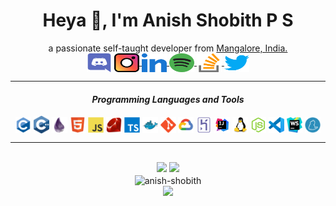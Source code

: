 <div align="center">
    <h1> Heya 👋, I'm Anish Shobith P S</h1>
    a passionate self-taught developer from <a href="https://www.google.com/maps/search/?api=1&query=Mangalore,India">Mangalore, India.</a>
    <br>
    <a href="https://discord.gg/H5NQcKJEa7" target="blank">
    <img align="center" src="./assets/socials/discord.svg" alt="H5NQcKJEa7" height="30" width="40" /></a>
    </a>
    <a href="https://instagram.com/anish_shobith" target="blank">
    <img align="center" src="./assets/socials/instagram.svg" alt="anish_shobith" height="30" width="40" />
    </a>
    <a href="https://linkedin.com/in/anish-shobith-p-s-869433207">
    <img align="center" src="./assets/socials/linked-in.svg" alt="anish-shobith-p-s-869433207" height="30" width="40" />
    </a>
    <a href="https://raw.githubusercontent.com/Anish-Shobith/Anish-Shobith/master/assets/spotify.svg" target="blank">
    <img align="center" src="./assets/socials/spotify.svg" alt="anish_sho" height="30" width="40" />
    </a>
    <a href="https://stackoverflow.com/users/11995214" target="blank">
    <img align="center" src="./assets/socials/stack-overflow.svg" alt="11995214" height="30" width="40" />
    </a>
    <a href="https://twitter.com/anish_shobith" target="blank">
    <img align="center" src="./assets/socials/twitter.svg" alt="anish_shobith" height="30" width="40" />
    </a>
    <hr>
    <h4> <i> Programming Languages and Tools </i> </h4>
    <img align="center" width="25px" src="./assets/languages/c.svg">
    <img align="center" width="25px" src="./assets/languages/cpp.svg">
    <img align="center" width="25px" src="./assets/languages/elixir.svg">
    <img align="center" width="25px" src="./assets/languages/html.svg">
    <img align="center" width="25px" src="./assets/languages/javascript.svg">
    <img align="center" width="25px" src="./assets/languages/ruby.svg">
    <img align="center" width="25px" src="./assets/languages/typescript.svg">
    <img align="center" width="25px" src="./assets/tools/docker.svg">
    <img align="center" width="25px" src="./assets/tools/git.svg">
    <img align="center" width="25px" src="./assets/tools/googlecloud.svg">
    <img align="center" width="25px" src="./assets/tools/heroku.svg">
    <img align="center" width="25px" src="./assets/tools/intellij.svg">
    <img align="center" width="25px" src="./assets/tools/linux.svg">
    <img align="center" width="25px" src="./assets/tools/nodejs.svg">
    <img align="center" width="25px" src="./assets/tools/visualstudiocode.svg">
    <img align="center" width="25px" src="./assets/tools/webstorm.svg">
    <img align="center" width="25px" src="./assets/tools/yarn.svg">
    <hr>
    <br>
    <img src="https://github-readme-stats.vercel.app/api/wakatime?username=Anish_Shobith&layout=compact">
    <img src="https://github-readme-stats.vercel.app/api?username=Anish-Shobith&show_icons=true&hide_border=true&theme=dark&count_private=true">
    <br>
    <img align="center" src="https://github-readme-streak-stats.herokuapp.com/?user=anish-shobith&" alt="anish-shobith" />
    <br>
    <img src="https://github-readme-stats.vercel.app/api/top-langs/?username=Anish-Shobith&layout=compact&langs_count=8&theme=dark">
    <br>
    
</div>
